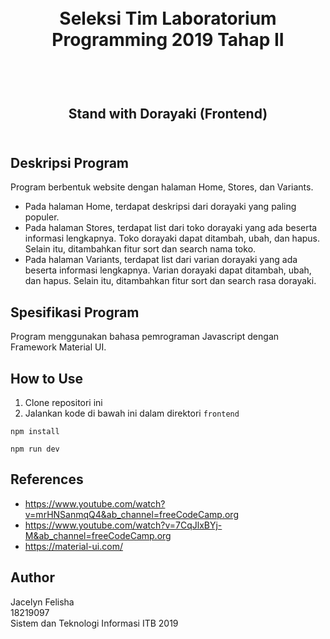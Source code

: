 <h1 align="center">
  <br>
  Seleksi Tim Laboratorium Programming 2019 Tahap II
  <br>
  <br>
</h1>

<h2 align="center">
  <br>
  Stand with Dorayaki (Frontend)
  <br>
  <br>
</h2>

## Deskripsi Program

Program berbentuk website dengan halaman Home, Stores, dan Variants.
- Pada halaman Home, terdapat deskripsi dari dorayaki yang paling populer.
- Pada halaman Stores, terdapat list dari toko dorayaki yang ada beserta informasi lengkapnya. Toko dorayaki dapat ditambah, ubah, dan hapus. Selain itu, ditambahkan fitur sort dan search nama toko.
- Pada halaman Variants, terdapat list dari varian dorayaki yang ada beserta informasi lengkapnya. Varian dorayaki dapat ditambah, ubah, dan hapus. Selain itu, ditambahkan fitur sort dan search rasa dorayaki.

## Spesifikasi Program

Program menggunakan bahasa pemrograman Javascript dengan Framework Material UI.

## How to Use

1. Clone repositori ini
2. Jalankan kode di bawah ini dalam direktori `frontend`
```
npm install
```
```
npm run dev
```

## References

- https://www.youtube.com/watch?v=mrHNSanmqQ4&ab_channel=freeCodeCamp.org
- https://www.youtube.com/watch?v=7CqJlxBYj-M&ab_channel=freeCodeCamp.org
- https://material-ui.com/

## Author

Jacelyn Felisha <br />
18219097 <br />
Sistem dan Teknologi Informasi ITB 2019
